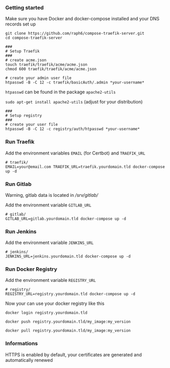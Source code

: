 ### Getting started

Make sure you have Docker and docker-compose installed and your DNS records set up

```shell
git clone https://github.com/raph6/compose-traefik-server.git
cd compose-traefik-server

###
# Setup Traefik 
###
# create acme.json
touch traefik/traefik/acme/acme.json
chmod 600 traefik/traefik/acme/acme.json

# create your admin user file
htpasswd -B -C 12 -c traefik/basicAuth/.admin *your-username*
```

`htpasswd` can be found in the package `apache2-utils`

`sudo apt-get install apache2-utils` (adjust for your distribution)

```shell
###
# Setup registry
###
# create your user file
htpasswd -B -C 12 -c registry/auth/htpasswd *your-username*
```

### Run Traefik
Add the environment variables `EMAIL` (for Certbot) and `TRAEFIK_URL`

```shell
# traefik/
EMAIL=your@email.com TRAEFIK_URL=traefik.yourdomain.tld docker-compose up -d
```

### Run Gitlab

Warning, gitlab data is located in _/srv/gitlab/_

Add the environment variable `GITLAB_URL`

```shell
# gitlab/
GITLAB_URL=gitlab.yourdomain.tld docker-compose up -d
```

### Run Jenkins

Add the environment variable `JENKINS_URL`

```shell
# jenkins/
JENKINS_URL=jenkins.yourdomain.tld docker-compose up -d
```


### Run Docker Registry

Add the environment variable `REGISTRY_URL`

```shell
# registry/
REGISTRY_URL=registry.yourdomain.tld docker-compose up -d
```

Now your can use your docker registry like this
```shell
docker login registry.yourdomain.tld

docker push registry.yourdomain.tld/my_image:my_version

docker pull registry.yourdomain.tld/my_image:my_version
```


### Informations
HTTPS is enabled by default, your certificates are generated and automatically renewed

